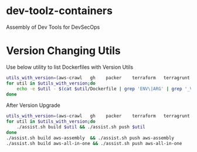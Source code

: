 # dev-toolz-containers

Assembly of Dev Tools for DevSecOps


# Version Changing Utils

Use below utility to list Dockerfiles with Version Utils 

```sh
utils_with_version=(aws-crawl   gh    packer    terraform   terragrunt teller)
for util in $utils_with_version;do
    echo -e $util - $(cat $util/Dockerfile | grep 'ENV\|ARG' | grep '_VERSION' | grep -v '.zip\|amd64' | cut -d\  -f2-)
done
```

After Version Upgrade

```sh
utils_with_version=(aws-crawl   gh    packer    terraform   terragrunt teller)
for util in $utils_with_version;do
    ./assist.sh build $util && ./assist.sh push $util
done
./assist.sh build aws-assembly  && ./assist.sh push aws-assembly 
./assist.sh build aws-all-in-one && ./assist.sh push aws-all-in-one
```